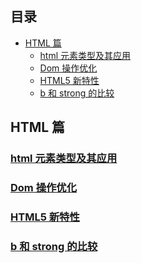 ## 目录
<!-- vim-markdown-toc GitLab -->

* [HTML 篇](#html-篇)
	* [html 元素类型及其应用](#html-元素类型及其应用)
	* [Dom 操作优化](#dom-操作优化)
	* [HTML5 新特性](#html5-新特性)
	* [b 和 strong 的比较](#b-和-strong-的比较)

<!-- vim-markdown-toc -->
## HTML 篇
### [html 元素类型及其应用](./20_09_15/html布局元素的分类.md)
### [Dom 操作优化](./20_09_17/Dom操作优化.md) 
### [HTML5 新特性](./20_09_18/html5新特性.md) 
### [b 和 strong 的比较](./20_09_19/b和strong的比较.md) 
